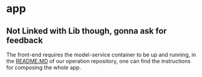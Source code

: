 # app
Not Linked with Lib though, gonna ask for feedback
---
The front-end requires the model-service container to be up and running, in the [README.MD](https://github.com/remla23-team12/operation) of our operation repository, one can find the instructions for composing the whole app.
